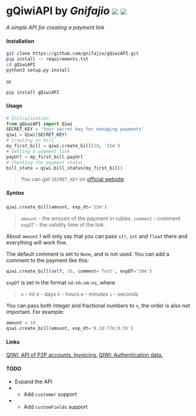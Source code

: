 # gQiwiAPI by _Gnifajio_   ![](https://badgen.net/badge/release/v1.0/grey) ![](https://komarev.com/ghpvc/?username=gnifajio-gQiwiAPI&label=views)

_A simple API for creating a payment link_

#### Installation



```sh
git clone https://github.com/gnifajio/gQiwiAPI.git
pip install -r requirements.txt
cd gQiwiAPI
python3 setup.py install
```

or

```sh
pip install gQiwiAPI
```

#### Usage



```python
# Initialization
from gQiwiAPI import Qiwi
SECRET_KEY = 'Your secret key for managing payments'
qiwi = Qiwi(SECRET_KEY)
# Creating an bill
my_first_bill = qiwi.create_bill(10, '15m')
# Getting a payment link
payUrl = my_first_bill.payUrl
# Checking the payment status
bill_state = qiwi.bill_status(my_first_bill)
```

> You can get `SECRET_KEY` on [official website](https://qiwi.com/p2p-admin/transfers/api).

##### Syntax

```python
qiwi.create_bill(amount, exp_dt='15m')
```

> `amount` - the amount of the payment in rubles.
> `comment` - comment
> `expDT` - the validity time of the link.

About `amount` I will only say that you can pass `str`, `int` and `float` there and everything will work fine.

The default comment is set to `None`, and is not used.
You can add a comment to the payment like this:
``` python
qiwi.create_bill(self, 10, comment='Test', expDT='30m')
```

`expDT` is set in the format `nd:nh:nm:ns`, where

> `n` - int
> `d` - days
> `h` - hours
> `m` - minutes
> `s` - seconds

You can pass both integer and fractional numbers to `n`, the order is also not important.
For example:

```python
amount = 10
qiwi.create_bill(amount, exp_dt='0.3d:77m:0.5h')
```

#### Links

[QIWI: API of P2P accounts. Invoicing.](https://developer.qiwi.com/ru/p2p-payments/?shell#create)
[QIWI: Authentication data.](https://qiwi.com/p2p-admin/transfers/api)

#### TODO

- Expand the API
- - Add `customer` support
- - Add `customFields` support
